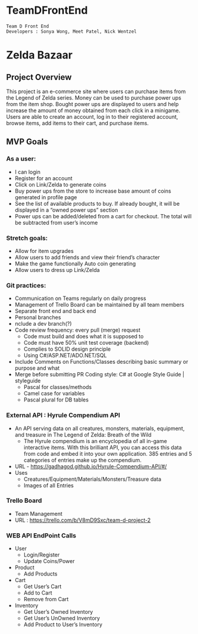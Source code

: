 # TeamDFrontEnd
    Team D Front End
    Developers : Sonya Wong, Meet Patel, Nick Wentzel

# Zelda Bazaar

## Project Overview
This project is an e-commerce site where users can purchase items from the Legend of Zelda series. Money can be used to purchase power ups from the item shop. Bought power ups are displayed to users and help increase the amount of money obtained from each click in a minigame. Users are able to create an account, log in to their registered account, browse items, add items to their cart, and purchase items.

## MVP Goals
### As a user:
- I can login
- Register for an account
- Click on Link/Zelda to generate coins
- Buy power ups from the store to increase base amount of coins generated in profile page
- See the list of available products to buy. If already bought, it will be displayed in a “owned power ups” section
- Power ups can be added/deleted from a cart for checkout. The total will be subtracted from user’s income

### Stretch goals:
- Allow for item upgrades
- Allow users to add friends and view their friend’s character
- Make the game functionally Auto coin generating
- Allow users to dress up Link/Zelda

### Git practices:
- Communication on Teams regularly on daily progress 
- Management of Trello Board can be maintained by all team members
- Separate front end and back end
- Personal branches
- nclude a dev branch(?)
- Code review frequency: every pull (merge) request
    - Code must build and does what it is supposed to
    - Code must have 50% unit test coverage (backend)
    - Complies to SOLID design principle
    - Using C#/ASP.NET/ADO.NET/SQL
- Include Comments on Functions/Classes describing basic summary or purpose and what 
- Merge before submitting PR
    Coding style: C# at Google Style Guide | styleguide
    - Pascal for classes/methods
    - Camel case for variables
    - Pascal plural for DB tables

### External API : Hyrule Compendium API 
- An API serving data on all creatures, monsters, materials, equipment, and treasure in The Legend of Zelda: Breath of the Wild
    - The Hyrule compendium is an encyclopedia of all in-game interactive items. With this brilliant API, you can access this data from code and embed it into your own application. 385 entries and 5 categories of entries make up the compendium.
- URL - https://gadhagod.github.io/Hyrule-Compendium-API/#/
- Uses
    - Creatures/Equipment/Materials/Monsters/Treasure data 
    - Images of all Entries 
    
### Trello Board 
- Team Management 
- URL : https://trello.com/b/V8mD9Sxc/team-d-project-2

### WEB API EndPoint Calls
- User
    - Login/Register
    - Update Coins/Power
- Product
    - Add Products
- Cart
    - Get User’s Cart
    - Add to Cart
    - Remove from Cart
- Inventory
    - Get User’s Owned Inventory
    - Get User’s UnOwned Inventory
    - Add Product to User’s Inventory
	

